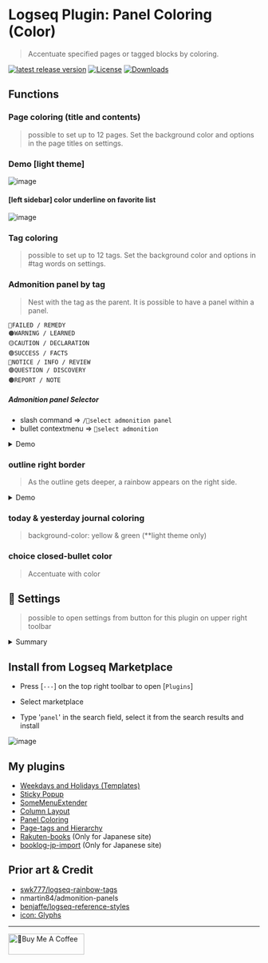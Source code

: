 # Logseq Plugin: Panel Coloring (Color)

> Accentuate specified pages or tagged blocks by coloring.

[![latest release version](https://img.shields.io/github/v/release/YU000jp/logseq-plugin-panel-coloring)](https://github.com/YU000jp/logseq-plugin-panel-coloring/releases)
[![License](https://img.shields.io/github/license/YU000jp/logseq-plugin-panel-coloring?color=blue)](https://github.com/YU000jp/logseq-plugin-panel-coloring/blob/main/LICENSE)
[![Downloads](https://img.shields.io/github/downloads/YU000jp/logseq-plugin-panel-coloring/total.svg)](https://github.com/YU000jp/logseq-plugin-panel-coloring/releases)

## Functions

### Page coloring (title and contents)

> possible to set up to 12 pages.
> Set the background color and options in the page titles on settings.

### Demo [light theme]

![image](https://user-images.githubusercontent.com/111847207/224817899-44220e25-3c28-4ea6-9f9a-5892241df95a.gif)

#### [left sidebar] color underline on favorite list

![image](https://user-images.githubusercontent.com/111847207/224722704-45ab6b09-3906-4404-949a-b6ace2745860.png)

### Tag coloring

> possible to set up to 12 tags.
> Set the background color and options in #tag words on settings.

### Admonition panel by tag

> Nest with the tag as the parent.  It is possible to have a panel within a panel.

    🔴FAILED / REMEDY
    🟠WARNING / LEARNED
    🟡CAUTION / DECLARATION
    🟢SUCCESS / FACTS
    🔵NOTICE / INFO / REVIEW
    🟣QUESTION / DISCOVERY
    🟤REPORT / NOTE

##### Admonition panel Selector

- slash command => `/🌈select admonition panel`
- bullet contextmenu => `🌈select admonition`

 <details><summary>Demo</summary>

##### demo [light theme]

![image](https://user-images.githubusercontent.com/111847207/207467377-e307a412-b9c1-4889-b110-3f69e3f00007.png)

##### demo [dark theme]

![image](https://user-images.githubusercontent.com/111847207/207467439-26c7a35a-4cb7-4f60-8807-68d1832d4656.png)

</details>

### outline right border

> As the outline gets deeper, a rainbow appears on the right side.

 <details><summary>Demo</summary>

![image](https://user-images.githubusercontent.com/111847207/205902934-21140e61-7ec2-41c7-b89a-834bb5719392.png)

</details>

### today & yesterday journal coloring

> background-color: yellow & green (**light theme only)

### choice closed-bullet color

> Accentuate with color

## 🎨 Settings

> possible to open settings from button for this plugin on upper right toolbar

 <details><summary>Summary</summary>

![image](https://user-images.githubusercontent.com/111847207/224518718-de37c55f-33d7-48cd-987a-78721367a8c6.png)

</details>

## Install from Logseq Marketplace

- Press [`---`] on the top right toolbar to open [`Plugins`]

- Select marketplace

- Type '`panel`' in the search field, select it from the search results and install

![image](https://user-images.githubusercontent.com/111847207/229359195-84732952-d385-4689-af1e-2cc7cc9d491f.png)

## My plugins

- [Weekdays and Holidays (Templates)](https://github.com/YU000jp/logseq-plugin-weekdays-and-weekends)
- [Sticky Popup](https://github.com/YU000jp/logseq-plugin-sticky-popup)
- [SomeMenuExtender](https://github.com/YU000jp/logseq-plugin-some-menu-extender)
- [Column Layout](https://github.com/YU000jp/Logseq-column-Layout)
- [Panel Coloring](https://github.com/YU000jp/logseq-plugin-panel-coloring)
- [Page-tags and Hierarchy](https://github.com/YU000jp/logseq-page-tags-and-hierarchy)
- [Rakuten-books](https://github.com/YU000jp/logseq-plugin-rakuten-books) (Only for Japanese site)
- [booklog-jp-import](https://github.com/YU000jp/logseq-plugin-booklog-jp-import) (Only for Japanese site)

## Prior art & Credit

- [swk777/logseq-rainbow-tags](https://github.com/swk777/logseq-rainbow-tags)
- nmartin84/admonition-panels
- [benjaffe/logseq-reference-styles](https://github.com/benjaffe/logseq-reference-styles)
- [icon: Glyphs](https://glyphs.fyi/dir?i=venn&v=poly&w)

---

<a href="https://www.buymeacoffee.com/yu000japan" target="_blank"><img src="https://cdn.buymeacoffee.com/buttons/v2/default-violet.png" alt="🍌Buy Me A Coffee" style="height: 42px;width: 152px" ></a>
